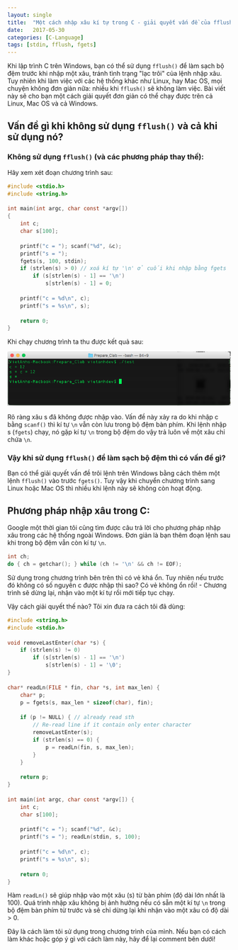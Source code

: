 ```yaml
---
layout: single
title:  "Một cách nhập xâu kí tự trong C - giải quyết vấn đề của fflush cho Linux, Mac OS"
date:   2017-05-30
categories: [C-Language]
tags: [stdin, fflush, fgets]
---
```


Khi lập trình C trên Windows, bạn có thể sử dụng `fflush()` để làm sạch bộ đệm trước khi nhập một xâu, tránh tình trạng "lạc trôi" của lệnh nhập xâu. Tuy nhiên khi làm việc với các hệ thống khác như Linux, hay Mac OS, mọi chuyện không đơn giản nữa: nhiều khi `fflush()` sẽ không làm việc. Bài viết này sẽ cho bạn một cách giải quyết đơn giản có thể chạy được trên cả Linux, Mac OS và cả Windows.

## Vấn đề gì khi không sử dụng `fflush()` và cả khi sử dụng nó?

### Không sử dụng `fflush()` (và các phương pháp thay thế):
Hãy xem xét đoạn chương trình sau:

~~~c
#include <stdio.h>
#include <string.h>

int main(int argc, char const *argv[])
{
    int c;
    char s[100];

    printf("c = "); scanf("%d", &c);
    printf("s = ");
    fgets(s, 100, stdin);
    if (strlen(s) > 0) // xoá kí tự '\n' ở cuối khi nhập bằng fgets
        if (s[strlen(s) - 1] == '\n')
            s[strlen(s) - 1] = 0;

    printf("c = %d\n", c);
    printf("s = %s\n", s);
    
    return 0;
}
~~~

Khi chạy chương trình ta thu được kết quả sau:

![Trôi lệnh trong C - không có fflush](/assets/img/ngon-ngu-c/troi-lenh-trong-c.png)

Rõ ràng xâu s đã không được nhập vào. Vấn đề này xảy ra do khi nhập c bằng `scanf()` thì kí tự `\n` vẫn còn lưu trong bộ đệm bàn phím. Khi lệnh nhập s (`fgets`) chạy, nó gặp kí tự `\n` trong bộ đệm do vậy trả luôn về một xâu chỉ chứa `\n`.

### Vậy khi sử dụng `fflush()` để làm sạch bộ đệm thì có vấn đề gì?
Bạn có thể giải quyết vấn đề trôi lệnh trên Windows bằng cách thêm một lệnh `fflush()` vào trước `fgets()`. Tuy vậy khi chuyển chương trình sang Linux hoặc Mac OS thì nhiều khi lệnh này sẽ không còn hoạt động.

## Phương pháp nhập xâu trong C:

Google một thời gian tôi cũng tìm được câu trả lời cho phương pháp nhập xâu trong các hệ thống ngoài Windows. Đơn giản là bạn thêm đoạn lệnh sau khi trong bộ đệm vẫn còn kí tự `\n`.

~~~c
int ch;
do { ch = getchar(); } while (ch != '\n' && ch != EOF);
~~~

Sử dụng trong chương trình bên trên thì có vẻ khá ổn. Tuy nhiên nếu trước đó không có số nguyên c được nhập thì sao? Có vẻ không ổn rồi! - Chương trình sẽ dừng lại, nhận vào một kí tự rồi mới tiếp tục chạy.

Vậy cách giải quyết thế nào? Tôi xin đưa ra cách tôi đã dùng:

~~~c
#include <string.h>
#include <stdio.h>

void removeLastEnter(char *s) {
    if (strlen(s) != 0)
        if (s[strlen(s) - 1] == '\n')
            s[strlen(s) - 1] = '\0';
}

char* readLn(FILE * fin, char *s, int max_len) {
    char* p;
    p = fgets(s, max_len * sizeof(char), fin);

    if (p != NULL) { // already read sth
        // Re-read line if it contain only enter character
        removeLastEnter(s);
        if (strlen(s) == 0) {
            p = readLn(fin, s, max_len);
        }
    }

    return p;
}

int main(int argc, char const *argv[]) {
    int c;
    char s[100];

    printf("c = "); scanf("%d", &c);
    printf("s = "); readLn(stdin, s, 100);
    
    printf("c = %d\n", c);
    printf("s = %s\n", s);
    
    return 0;
}
~~~


Hàm `readLn()` sẽ giúp nhập vào một xâu (s) từ bàn phím (độ dài lớn nhất là 100). Quá trình nhập xâu không bị ảnh hưởng nếu có sẵn một kí tự `\n` trong bộ đệm bàn phím từ trước và sẽ chỉ dừng lại khi nhận vào một xâu có độ dài > 0.

Đây là cách làm tôi sử dụng trong chương trình của mình. Nếu bạn có cách làm khác hoặc góp ý gì với cách làm này, hãy để lại comment bên dưới!




